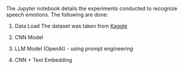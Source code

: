 The Jupyter notebook details the experiments conducted to recognize speech emotions. The following are done:

1. Data Load
   The dataset was taken from [Kaggle](https://www.kaggle.com/datasets/dmitrybabko/speech-emotion-recognition-en/data)

2. CNN Model
3. LLM Model (OpenAI) - using prompt engineering
4. CNN + Text Embedding
